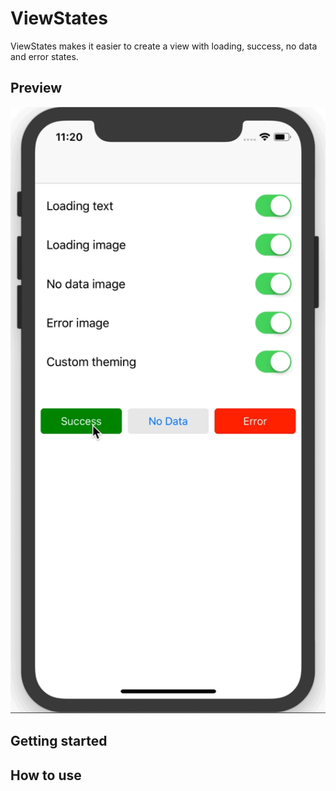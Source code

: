 # ViewStates
ViewStates makes it easier to create a view with loading, success, no data and error states.

## Preview

![](images/custom_theme.gif)

## Getting started

## How to use
